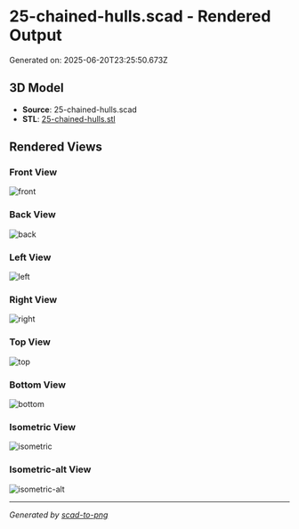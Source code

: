 # 25-chained-hulls.scad - Rendered Output

Generated on: 2025-06-20T23:25:50.673Z

## 3D Model

- **Source**: 25-chained-hulls.scad
- **STL**: [25-chained-hulls.stl](./25-chained-hulls.stl)

## Rendered Views

### Front View
![front](./front.png)

### Back View
![back](./back.png)

### Left View
![left](./left.png)

### Right View
![right](./right.png)

### Top View
![top](./top.png)

### Bottom View
![bottom](./bottom.png)

### Isometric View
![isometric](./isometric.png)

### Isometric-alt View
![isometric-alt](./isometric-alt.png)

---
*Generated by [scad-to-png](https://github.com/imjasonh/scad-to-png)*
